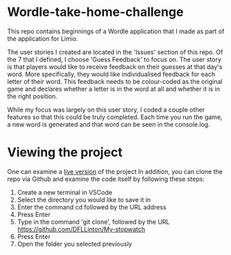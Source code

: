 # Wordle-take-home-challenge

This repo contains beginnings of a Wordle application that I made as part of the application for Limio.

The user stories I created are located in the 'Issues' section of this repo. Of the 7 that I defined, I choose 'Guess Feedback' to focus on. The user story is that players would like to receive feedback on their guesses at that day's word. More specifically, they would like individualised feedback for each letter of their word. This feedback needs to be colour-coded as the original game and declares whether a letter is in the word at all and whether it is in the right position. 

While my focus was largely on this user story, I coded a couple other features so that this could be truly completed. Each time you run the game, a new word is generated and that word can be seen in the console.log.

# Viewing the project
One can examine a [live version](https://dfllinton.github.io/Wordle-take-home-challenge/) of the project
In addition, you can clone the repo via Github and examine the code itself by following these steps:
1. Create a new terminal in VSCode
2. Select the directory you would like to save it in
3. Enter the command cd followed by the URL address
4. Press Enter
5. Type in the command 'git clone', followed by the URL https://github.com/DFLLinton/My-stopwatch
6. Press Enter
7. Open the folder you selected previously
